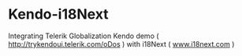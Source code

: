 Kendo-i18Next
=============

Integrating Telerik Globalization Kendo demo  ( http://trykendoui.telerik.com/oDos ) with i18Next ( www.i18next.com ) 
